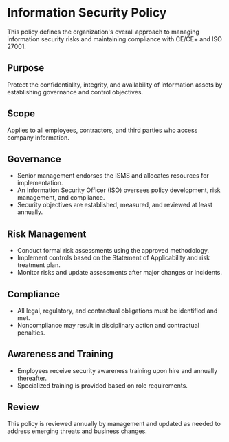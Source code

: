 # Information Security Policy

This policy defines the organization's overall approach to managing information security risks and maintaining compliance with CE/CE+ and ISO 27001.

## Purpose
Protect the confidentiality, integrity, and availability of information assets by establishing governance and control objectives.

## Scope
Applies to all employees, contractors, and third parties who access company information.

## Governance
- Senior management endorses the ISMS and allocates resources for implementation.
- An Information Security Officer (ISO) oversees policy development, risk management, and compliance.
- Security objectives are established, measured, and reviewed at least annually.

## Risk Management
- Conduct formal risk assessments using the approved methodology.
- Implement controls based on the Statement of Applicability and risk treatment plan.
- Monitor risks and update assessments after major changes or incidents.

## Compliance
- All legal, regulatory, and contractual obligations must be identified and met.
- Noncompliance may result in disciplinary action and contractual penalties.

## Awareness and Training
- Employees receive security awareness training upon hire and annually thereafter.
- Specialized training is provided based on role requirements.

## Review
This policy is reviewed annually by management and updated as needed to address emerging threats and business changes.
